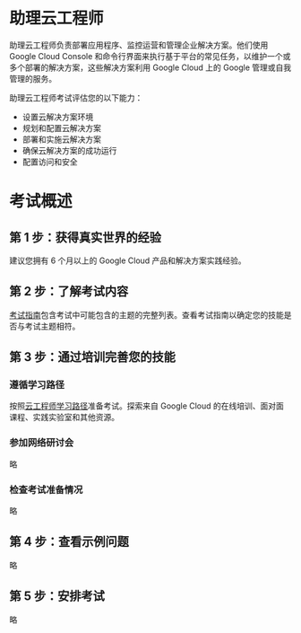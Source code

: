 # 助理云工程师
助理云工程师负责部署应用程序、监控运营和管理企业解决方案。他们使用 Google Cloud Console 和命令行界面来执行基于平台的常见任务，以维护一个或多个部署的解决方案，这些解决方案利用 Google Cloud 上的 Google 管理或自我管理的服务。

助理云工程师考试评估您的以下能力：
* 设置云解决方案环境
* 规划和配置云解决方案
* 部署和实施云解决方案
* 确保云解决方案的成功运行
* 配置访问和安全

# 考试概述
## 第 1 步：获得真实世界的经验
建议您拥有 6 个月以上的 Google Cloud 产品和解决方案实践经验。

## 第 2 步：了解考试内容
[考试指南](./CertificationExamGuide.md)包含考试中可能包含的主题的完整列表。查看考试指南以确定您的技能是否与考试主题相符。

## 第 3 步：通过培训完善您的技能
### 遵循学习路径
按照[云工程师学习路径](../../cloudskillsboost/CloudEngineerLearningPath/CloudEngineerLearningPath.md)准备考试。探索来自 Google Cloud 的在线培训、面对面课程、实践实验室和其他资源。

### 参加网络研讨会
略

### 检查考试准备情况
略

## 第 4 步：查看示例问题
略

## 第 5 步：安排考试
略